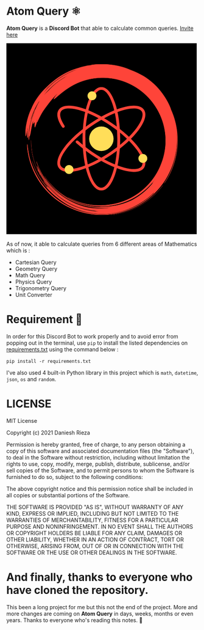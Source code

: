 # Atom Query ⚛️

**Atom Query** is a **Discord Bot** that able to calculate common queries. [Invite here](https://discord.com/oauth2/authorize?client_id=881526346411556865&permissions=534723947584&scope=bot%20applications.commands)

![Atom Query Logo](./image/Atom_Query_Icon.png)

As of now, it able to calculate queries from 6 different areas of Mathematics which is :

- Cartesian Query
- Geometry Query
- Math Query
- Physics Query
- Trigonometry Query
- Unit Converter

# Requirement 📝

In order for this Discord Bot to work properly and to avoid error from popping out in the terminal, use `pip` to install the 
listed dependencies on [requirements.txt](requirements.txt) using the command below :

```
pip install -r requirements.txt
```

I've also used 4 built-in Python library in this project which is `math`, `datetime`, `json`, `os` and `random`. 

# LICENSE

MIT License

Copyright (c) 2021 Daniesh Rieza

Permission is hereby granted, free of charge, to any person obtaining a copy
of this software and associated documentation files (the "Software"), to deal
in the Software without restriction, including without limitation the rights
to use, copy, modify, merge, publish, distribute, sublicense, and/or sell
copies of the Software, and to permit persons to whom the Software is
furnished to do so, subject to the following conditions:

The above copyright notice and this permission notice shall be included in all
copies or substantial portions of the Software.

THE SOFTWARE IS PROVIDED "AS IS", WITHOUT WARRANTY OF ANY KIND, EXPRESS OR
IMPLIED, INCLUDING BUT NOT LIMITED TO THE WARRANTIES OF MERCHANTABILITY,
FITNESS FOR A PARTICULAR PURPOSE AND NONINFRINGEMENT. IN NO EVENT SHALL THE
AUTHORS OR COPYRIGHT HOLDERS BE LIABLE FOR ANY CLAIM, DAMAGES OR OTHER
LIABILITY, WHETHER IN AN ACTION OF CONTRACT, TORT OR OTHERWISE, ARISING FROM,
OUT OF OR IN CONNECTION WITH THE SOFTWARE OR THE USE OR OTHER DEALINGS IN THE
SOFTWARE.

# And finally, thanks to everyone who have cloned the repository.
This been a long project for me but this not the end of the project. More and more changes are coming on **Atom Query** in days, weeks, months or even years. Thanks to everyone who's reading this notes. 🎉
